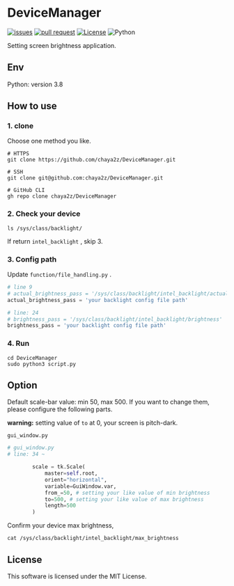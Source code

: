 # DeviceManager

[![issues](https://img.shields.io/github/issues/chaya2z/DeviceManager)](https://github.com/chaya2z/DeviceManager/issues)
[![pull request](https://img.shields.io/github/issues-pr/chaya2z/DeviceManager)](https://github.com/chaya2z/DeviceManager/pulls)
[![License](https://img.shields.io/github/license/chaya2z/DeviceManager)](LICENSE)
![Python](https://img.shields.io/badge/Python-v3.8-blue)

Setting screen brightness application.

## Env

Python: version 3.8

## How to use

### 1. clone

Choose one method you like.

```shell script
# HTTPS
git clone https://github.com/chaya2z/DeviceManager.git

# SSH
git clone git@github.com:chaya2z/DeviceManager.git

# GitHub CLI
gh repo clone chaya2z/DeviceManager
```

### 2. Check your device

```shell script
ls /sys/class/backlight/
```

If return `intel_backlight` , skip 3.

### 3. Config path

Update `function/file_handling.py` .

```python
# line 9
# actual_brightness_pass = '/sys/class/backlight/intel_backlight/actual_brightness'
actual_brightness_pass = 'your backlight config file path'
```

```python
# line: 24
# brightness_pass = '/sys/class/backlight/intel_backlight/brightness'
brightness_pass = 'your backlight config file path'
```

### 4. Run

```
cd DeviceManager
sudo python3 script.py
```

## Option

Default scale-bar value: min 50, max 500. If you want to change them, please configure the following parts.

**warning:**
setting value of `to` at 0, your screen is pitch-dark.

`gui_window.py`

```python
# gui_window.py
# line: 34 ~

        scale = tk.Scale(
            master=self.root,
            orient="horizontal",
            variable=GuiWindow.var,
            from_=50, # setting your like value of min brightness
            to=500, # setting your like value of max brightness
            length=500
        )
```

Confirm your device max brightness,

```shell script
cat /sys/class/backlight/intel_backlight/max_brightness
```

## License

This software is licensed under the MIT License.
